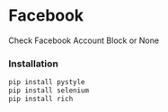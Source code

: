 # Facebook
Check Facebook Account Block or None

### Installation

```python
pip install pystyle
pip install selenium
pip install rich
```
